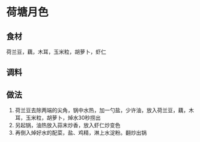 # 荷塘月色

## 食材
荷兰豆，藕，木耳，玉米粒，胡萝卜，虾仁

## 调料


## 做法
1. 荷兰豆去除两端的尖角，锅中水热，加一勺盐，少许油，放入荷兰豆，藕，木耳，玉米粒，胡萝卜，焯水30秒捞出
2. 另起锅，油热放入蒜末炒香，放入虾仁炒变色
3. 再倒入焯好水的配菜，盐、鸡精，淋上水淀粉。翻炒出锅